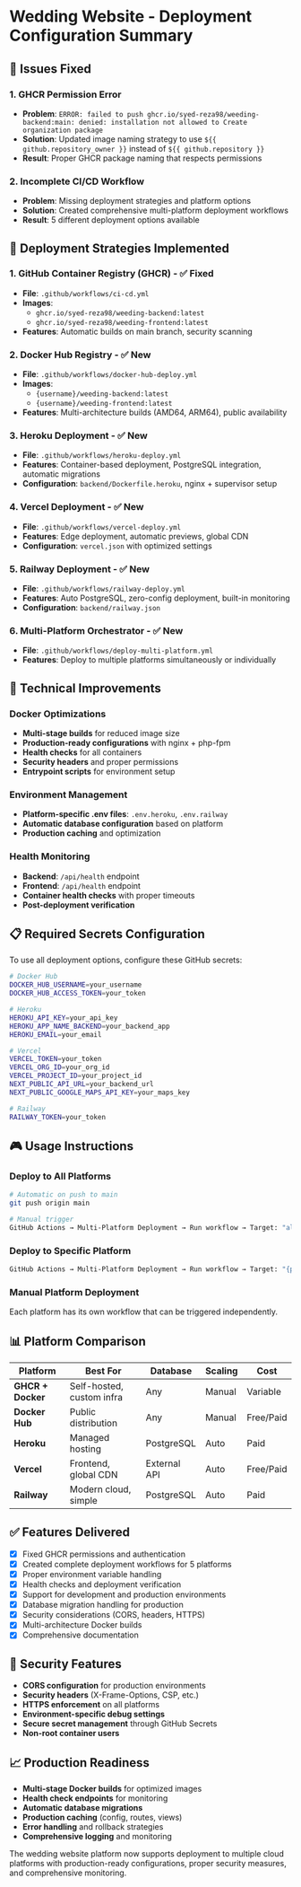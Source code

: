 # Wedding Website - Deployment Configuration Summary

## 🎯 Issues Fixed

### 1. GHCR Permission Error
- **Problem**: `ERROR: failed to push ghcr.io/syed-reza98/weeding-backend:main: denied: installation not allowed to Create organization package`
- **Solution**: Updated image naming strategy to use `${{ github.repository_owner }}` instead of `${{ github.repository }}`
- **Result**: Proper GHCR package naming that respects permissions

### 2. Incomplete CI/CD Workflow
- **Problem**: Missing deployment strategies and platform options
- **Solution**: Created comprehensive multi-platform deployment workflows
- **Result**: 5 different deployment options available

## 🚀 Deployment Strategies Implemented

### 1. GitHub Container Registry (GHCR) - ✅ Fixed
- **File**: `.github/workflows/ci-cd.yml`
- **Images**: 
  - `ghcr.io/syed-reza98/weeding-backend:latest`
  - `ghcr.io/syed-reza98/weeding-frontend:latest`
- **Features**: Automatic builds on main branch, security scanning

### 2. Docker Hub Registry - ✅ New
- **File**: `.github/workflows/docker-hub-deploy.yml`
- **Images**: 
  - `{username}/weeding-backend:latest`
  - `{username}/weeding-frontend:latest`
- **Features**: Multi-architecture builds (AMD64, ARM64), public availability

### 3. Heroku Deployment - ✅ New
- **File**: `.github/workflows/heroku-deploy.yml`
- **Features**: Container-based deployment, PostgreSQL integration, automatic migrations
- **Configuration**: `backend/Dockerfile.heroku`, nginx + supervisor setup

### 4. Vercel Deployment - ✅ New
- **File**: `.github/workflows/vercel-deploy.yml`
- **Features**: Edge deployment, automatic previews, global CDN
- **Configuration**: `vercel.json` with optimized settings

### 5. Railway Deployment - ✅ New
- **File**: `.github/workflows/railway-deploy.yml`
- **Features**: Auto PostgreSQL, zero-config deployment, built-in monitoring
- **Configuration**: `backend/railway.json`

### 6. Multi-Platform Orchestrator - ✅ New
- **File**: `.github/workflows/deploy-multi-platform.yml`
- **Features**: Deploy to multiple platforms simultaneously or individually

## 🔧 Technical Improvements

### Docker Optimizations
- **Multi-stage builds** for reduced image size
- **Production-ready configurations** with nginx + php-fpm
- **Health checks** for all containers
- **Security headers** and proper permissions
- **Entrypoint scripts** for environment setup

### Environment Management
- **Platform-specific .env files**: `.env.heroku`, `.env.railway`
- **Automatic database configuration** based on platform
- **Production caching** and optimization

### Health Monitoring
- **Backend**: `/api/health` endpoint
- **Frontend**: `/api/health` endpoint
- **Container health checks** with proper timeouts
- **Post-deployment verification**

## 📋 Required Secrets Configuration

To use all deployment options, configure these GitHub secrets:

```bash
# Docker Hub
DOCKER_HUB_USERNAME=your_username
DOCKER_HUB_ACCESS_TOKEN=your_token

# Heroku
HEROKU_API_KEY=your_api_key
HEROKU_APP_NAME_BACKEND=your_backend_app
HEROKU_EMAIL=your_email

# Vercel
VERCEL_TOKEN=your_token
VERCEL_ORG_ID=your_org_id
VERCEL_PROJECT_ID=your_project_id
NEXT_PUBLIC_API_URL=your_backend_url
NEXT_PUBLIC_GOOGLE_MAPS_API_KEY=your_maps_key

# Railway
RAILWAY_TOKEN=your_token
```

## 🎮 Usage Instructions

### Deploy to All Platforms
```bash
# Automatic on push to main
git push origin main

# Manual trigger
GitHub Actions → Multi-Platform Deployment → Run workflow → Target: "all"
```

### Deploy to Specific Platform
```bash
GitHub Actions → Multi-Platform Deployment → Run workflow → Target: "{platform}"
```

### Manual Platform Deployment
Each platform has its own workflow that can be triggered independently.

## 📊 Platform Comparison

| Platform | Best For | Database | Scaling | Cost |
|----------|----------|----------|---------|------|
| **GHCR + Docker** | Self-hosted, custom infra | Any | Manual | Variable |
| **Docker Hub** | Public distribution | Any | Manual | Free/Paid |
| **Heroku** | Managed hosting | PostgreSQL | Auto | Paid |
| **Vercel** | Frontend, global CDN | External API | Auto | Free/Paid |
| **Railway** | Modern cloud, simple | PostgreSQL | Auto | Paid |

## ✅ Features Delivered

- [x] Fixed GHCR permissions and authentication
- [x] Created complete deployment workflows for 5 platforms
- [x] Proper environment variable handling
- [x] Health checks and deployment verification
- [x] Support for development and production environments
- [x] Database migration handling for production
- [x] Security considerations (CORS, headers, HTTPS)
- [x] Multi-architecture Docker builds
- [x] Comprehensive documentation

## 🔐 Security Features

- **CORS configuration** for production environments
- **Security headers** (X-Frame-Options, CSP, etc.)
- **HTTPS enforcement** on all platforms
- **Environment-specific debug settings**
- **Secure secret management** through GitHub Secrets
- **Non-root container users**

## 📈 Production Readiness

- **Multi-stage Docker builds** for optimized images
- **Health check endpoints** for monitoring
- **Automatic database migrations**
- **Production caching** (config, routes, views)
- **Error handling** and rollback strategies
- **Comprehensive logging** and monitoring

The wedding website platform now supports deployment to multiple cloud platforms with production-ready configurations, proper security measures, and comprehensive monitoring.